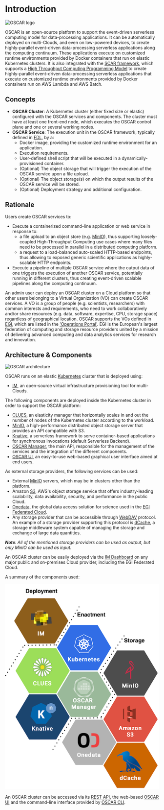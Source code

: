 # Introduction

![OSCAR logo](images/oscar3.png)

OSCAR is an open-source platform to support the event-driven serverless computing model for data-processing applications. It can be automatically deployed on multi-Clouds, and even on low-powered devices, to create highly-parallel event-driven data-processing serverless applications along the computing continuum. These applications execute on customized runtime environments provided by Docker containers that run on elastic Kubernetes clusters. It is also integrated with the 
[SCAR framework](https://github.com/grycap/scar), which supports a
[High Throughput Computing Programming Model](https://scar.readthedocs.io/en/latest/prog_model.html)
to create highly-parallel event-driven data-processing serverless applications
that execute on customized runtime environments provided by Docker containers
run on AWS Lambda and AWS Batch.


## Concepts
- **OSCAR Cluster**: A Kubernetes cluster (either fixed size or elastic) configured with the OSCAR services and components. The cluster must have at least one front-end node, which executes the OSCAR control plane and one or several working nodes.
- **OSCAR Service**: The execution unit in the OSCAR framework, typically defined in [FDL](fdl.md), by a:
    - Docker image, providing the customized runtime environment for an application.
    - Execution requirements.
    - User-defined shell script that will be executed in a dynamically-provisioned container.
    - (Optional) The object storage that will trigger the execution of the OSCAR service upon a file upload. 
    - (Optional) The object storage(s) on which the output results of the OSCAR service will be stored. 
    - (Optional) Deployment strategy and additional configuration. 


## Rationale

Users create OSCAR services to:

  - Execute a containerized command-line application or web service in response to:
      - a file upload to an object store (e.g. [MinIO](http://min.io)), thus supporting loosely-coupled High-Throughput Computing use cases where many files need to be processed in parallel in a distributed computing platform.
      - a request to a load-balanced auto-scaled HTTP-based endpoints, thus allowing to exposed generic scientific applications as highly-scalable HTTP endpoints.
  - Execute a pipeline of multiple OSCAR service where the output data of one triggers the execution of another OSCAR service, potentially running in different clusters, thus creating event-driven scalable pipelines along the computing continuum.

An admin user can deploy an OSCAR cluster on a Cloud platform so that other users belonging to a Virtual Organization (VO) can create OSCAR services. A VO is a group of people (e.g. scientists, researchers) with common interests and requirements, who need to work collaboratively and/or share resources (e.g. data, software, expertise, CPU, storage space) regardless of geographical location. OSCAR supports the VOs defined in [EGI](https://egi.eu), which are listed in the ['Operations Portal'](https://operations-portal.egi.eu/vo/a/list). EGI is the European's largest federation of computing and storage resource providers united by a mission of delivering advanced computing and data analytics services for research and innovation.


## Architecture & Components

![OSCAR architecture](images/oscar-arch.png)

OSCAR runs on an elastic [Kubernetes](http://kubernetes.io) cluster that is
deployed using:

- [IM](http://www.grycap.upv.es/im), an open-source virtual infrastructure
    provisioning tool for multi-Clouds.

The following components are deployed inside the Kubernetes cluster in order
to support the OSCAR platform:

- [CLUES](http://github.com/grycap/clues), an elasticity manager that
    horizontally scales in and out the number of nodes of the Kubernetes
    cluster according to the workload.
- [MinIO](https://min.io), a high-performance distributed object storage
    server that provides an API compatible with S3.
- [Knative](https://knative.dev), a serverless framework to serve
    container-based applications for synchronous invocations (default
    Serverless Backend).
- [OSCAR Manager](https://docs.oscar.grycap.net/api/), the main API, responsible for the management of the services and the integration of the different components. 
- [OSCAR UI](https://github.com/grycap/oscar-ui), an easy-to-use web-based graphical user interface aimed at end users.

As external storage providers, the following services can be used:

- External [MinIO](https://min.io) servers, which may be in clusters other
    than the platform.
- Amazon [S3](https://aws.amazon.com/s3/), AWS's object storage
    service that offers industry-leading scalability, data availability,
    security, and performance in the public Cloud.
- [Onedata](https://onedata.org/), the global data access solution for science
    used in the [EGI Federated Cloud](https://datahub.egi.eu/).
- Any storage provider that can be accessible through
    [WebDAV](http://www.webdav.org/) protocol. An example of a storage provider
    supporting this protocol is [dCache](https://dcache.org/), a storage
    middleware system capable of managing the storage and exchange of large data
    quantities.

***Note**: All of the mentioned storage providers can be used as output, but
only MinIO can be used as input.*


An OSCAR cluster can be easily deployed via the [IM Dashboard](http://im.egi.eu)
on any major public and on-premises Cloud provider, including the EGI Federated Cloud.

A summary of the components used: 

![OSCAR components](images/oscar-components.png)

An OSCAR cluster can be accessed via its
[REST API](https://grycap.github.io/oscar/api/), the web-based 
[OSCAR UI](https://github.com/grycap/oscar-ui) and the command-line interface provided by
[OSCAR CLI](https://github.com/grycap/oscar-cli).
